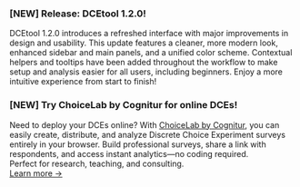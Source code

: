 ### [NEW] Release: DCEtool 1.2.0!

DCEtool 1.2.0 introduces a refreshed interface with major improvements in design and usability. This update features a cleaner, more modern look, enhanced sidebar and main panels, and a unified color scheme. Contextual helpers and tooltips have been added throughout the workflow to make setup and analysis easier for all users, including beginners. Enjoy a more intuitive experience from start to finish!

### [NEW] Try ChoiceLab by Cognitur for online DCEs!

Need to deploy your DCEs online? With [ChoiceLab by Cognitur](https://cognitur.net/cl), you can easily create, distribute, and analyze Discrete Choice Experiment surveys entirely in your browser. Build professional surveys, share a link with respondents, and access instant analytics—no coding required.  
Perfect for research, teaching, and consulting.  
[Learn more →](https://cognitur.net/cl)

